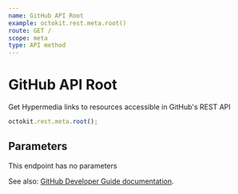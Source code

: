 ```yaml
---
name: GitHub API Root
example: octokit.rest.meta.root()
route: GET /
scope: meta
type: API method
---
```


# GitHub API Root

Get Hypermedia links to resources accessible in GitHub's REST API

```js
octokit.rest.meta.root();
```

## Parameters

This endpoint has no parameters

See also: [GitHub Developer Guide documentation](https://docs.github.com/rest/overview/resources-in-the-rest-api#root-endpoint).
